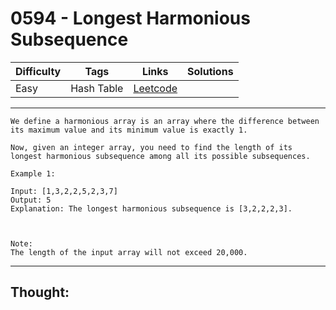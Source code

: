 # 0594 - Longest Harmonious Subsequence

Difficulty  | Tags | Links | Solutions
----------- | ---- | ----- | -----
Easy | Hash Table | [Leetcode](https://leetcode.com/problems/longest-harmonious-subsequence/description/) |


-----------

```
We define a harmonious array is an array where the difference between its maximum value and its minimum value is exactly 1.

Now, given an integer array, you need to find the length of its longest harmonious subsequence among all its possible subsequences.

Example 1:

Input: [1,3,2,2,5,2,3,7]
Output: 5
Explanation: The longest harmonious subsequence is [3,2,2,2,3].



Note:
The length of the input array will not exceed 20,000.
```

-----------

## Thought:
